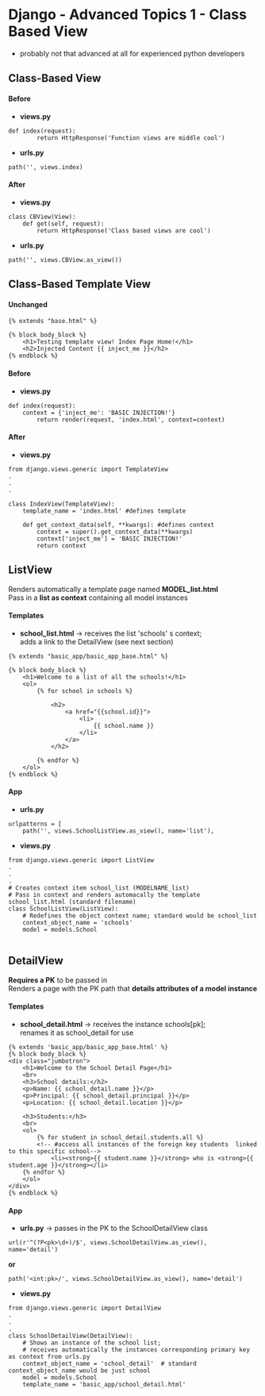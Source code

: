 # Django - Advanced Topics 1 - Class Based View
* probably not that advanced at all for experienced python developers

## Class-Based View

#### Before
* **views.py**
```
def index(request):
		return HttpResponse('Function views are middle cool')
```
* **urls.py**
```
path('', views.index)
```

#### After
* **views.py**
```
class CBView(View):
	def get(self, request):
		return HttpResponse('Class based views are cool')
```
* **urls.py**
```
path('', views.CBView.as_view())
```


## Class-Based Template View

#### Unchanged
```
{% extends "base.html" %}

{% block body_block %}
	<h1>Testing template view! Index Page Home!</h1>
	<h2>Injected Content {{ inject_me }}</h2>
{% endblock %}
```

#### Before
* **views.py**
```
def index(request):
	context = {'inject_me': 'BASIC INJECTION!'}
		return render(request, 'index.html', context=context)
```

#### After
* **views.py**
```
from django.views.generic import TemplateView
.
.
.

class IndexView(TemplateView):
    template_name = 'index.html' #defines template

    def get_context_data(self, **kwargs): #defines context
        context = super().get_context_data(**kwargs)
        context['inject_me'] = 'BASIC INJECTION!'
        return context
```


## ListView
Renders automatically a template page named **MODEL_list.html**   
Pass in a **list as context** containing all model instances

#### Templates
* **school_list.html** -> receives the list 'schools' s context;   
adds a link to the DetailView (see next section)

```
{% extends "basic_app/basic_app_base.html" %}

{% block body_block %}
	<h1>Welcome to a list of all the schools!</h1>
	<ol>
		{% for school in schools %}

			<h2>
				<a href="{{school.id}}">
					<li>
						{{ school.name }}
					</li>
				</a>
			</h2>

		{% endfor %}
	</ol>
{% endblock %}
```
#### App

* **urls.py**
```
urlpatterns = [
    path('', views.SchoolListView.as_view(), name='list'),
```

* **views.py**
```
from django.views.generic import ListView
.
.
.
# Creates context item school_list (MODELNAME_list)
# Pass in context and renders automacally the template school_list.html (standard filename)
class SchoolListView(ListView):
	# Redefines the object context name; standard would be school_list
    context_object_name = 'schools'  
    model = models.School


```
## DetailView
**Requires a PK** to be passed in   
Renders a page with the PK path that **details attributes of a model instance**    




#### Templates
* **school_detail.html** -> receives the instance schools[pk];   
renames it as school_detail for use

```
{% extends 'basic_app/basic_app_base.html' %}
{% block body_block %}
<div class="jumbotron">
	<h1>Welcome to the School Detail Page</h1>
	<br>
	<h3>School details:</h2>
	<p>Name: {{ school_detail.name }}</p>
	<p>Principal: {{ school_detail.principal }}</p>
	<p>Location: {{ school_detail.location }}</p>

	<h3>Students:</h3>
	<br>
	<ol>
		{% for student in school_detail.students.all %} 
		<!-- #access all instances of the foreign key students  linked to this specific school-->
			<li><strong>{{ student.name }}</strong> who is <strong>{{ student.age }}</strong></li>
	{% endfor %}
	</ol>
</div>
{% endblock %}
```

#### App

* **urls.py** -> passes in the PK to the SchoolDetailView class

```
url(r'^(?P<pk>\d+)/$', views.SchoolDetailView.as_view(), name='detail')
```
**or**
```
path('<int:pk>/', views.SchoolDetailView.as_view(), name='detail') 
```

* **views.py**
```
from django.views.generic import DetailView
.
.
.
class SchoolDetailView(DetailView):
    # Shows an instance of the school list;
    # receives automatically the instances corresponding primary key as context from urls.py
    context_object_name = 'school_detail'  # standard context_object_name would be just school
    model = models.School
    template_name = 'basic_app/school_detail.html'
```